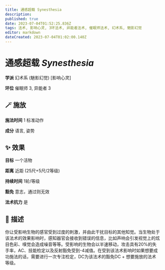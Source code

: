 ```yaml
---
title: 通感超载 Synesthesia
description: 
published: true
date: 2023-07-04T01:52:25.836Z
tags: 法术, 影响心灵, 3环法术, 异能者法术, 催眠师法术, 幻术系, 魅影幻觉
editor: markdown
dateCreated: 2023-07-04T01:02:00.140Z
---
```


# **通感超载** *Synesthesia*

**学派** 幻术系 (魅影幻觉) \[影响心灵\] 

**环位** 催眠师 3, 异能者 3

## 🪄 施放

**施法时间** 1 标准动作

**成分** 语言, 姿势

## ✨ 效果 

**目标** 一个活物 

**距离** 近距 (25尺+5尺/2等级)  

**持续时间** 1轮/等级 

**豁免** 意志，通过则无效

**法术抗力** 是

## 📖 描述

你让受影响生物的感官受到过度的刺激，并由此干扰目标的其他知觉。当生物处于该法术的效果影响时，感知器官会接收到错误的信息，比如声响会引发视觉上的炫目色彩、嗅觉会造成噪音等等。受影响的生物会以半速移动，攻击具有20%的失手率，AC、技能检定以及反射豁免受到-4减值。在受到该法术影响时如果想要成功施法的话，需要进行一次专注检定，DC为该法术的豁免DC + 想要施放的法术等级。
    